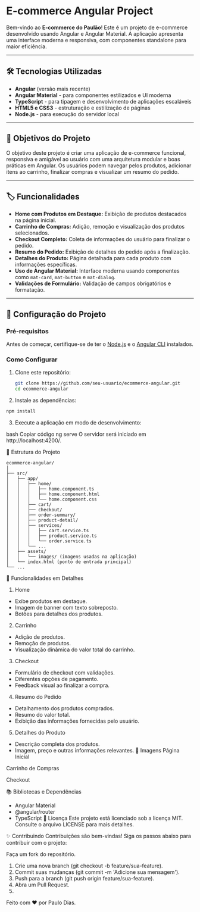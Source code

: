 # E-commerce Angular Project

Bem-vindo ao **E-commerce do Paulão**! Este é um projeto de e-commerce desenvolvido usando Angular e Angular Material. A aplicação apresenta uma interface moderna e responsiva, com componentes standalone para maior eficiência.

---

## 🛠️ Tecnologias Utilizadas

- **Angular** (versão mais recente)
- **Angular Material** - para componentes estilizados e UI moderna
- **TypeScript** - para tipagem e desenvolvimento de aplicações escaláveis
- **HTML5 e CSS3** - estruturação e estilização de páginas
- **Node.js** - para execução do servidor local

---

## 🎯 Objetivos do Projeto

O objetivo deste projeto é criar uma aplicação de e-commerce funcional, responsiva e amigável ao usuário com uma arquitetura modular e boas práticas em Angular. Os usuários podem navegar pelos produtos, adicionar itens ao carrinho, finalizar compras e visualizar um resumo do pedido.

---

## 🏷️ Funcionalidades

- **Home com Produtos em Destaque:** Exibição de produtos destacados na página inicial.
- **Carrinho de Compras:** Adição, remoção e visualização dos produtos selecionados.
- **Checkout Completo:** Coleta de informações do usuário para finalizar o pedido.
- **Resumo do Pedido:** Exibição de detalhes do pedido após a finalização.
- **Detalhes do Produto:** Página detalhada para cada produto com informações específicas.
- **Uso de Angular Material:** Interface moderna usando componentes como `mat-card`, `mat-button` e `mat-dialog`.
- **Validações de Formulário:** Validação de campos obrigatórios e formatação.

---

## 🔧 Configuração do Projeto

### Pré-requisitos

Antes de começar, certifique-se de ter o [Node.js](https://nodejs.org/) e o [Angular CLI](https://angular.io/cli) instalados.

### Como Configurar

1. Clone este repositório:

   ```bash
   git clone https://github.com/seu-usuario/ecommerce-angular.git
   cd ecommerce-angular

2. Instale as dependências:
   
```bash
npm install
```

3. Execute a aplicação em modo de desenvolvimento:

bash
Copiar código
ng serve
O servidor será iniciado em http://localhost:4200/.

📂 Estrutura do Projeto
```
ecommerce-angular/
│
├── src/
│   ├── app/
│   │   ├── home/
│   │   │   ├── home.component.ts
│   │   │   ├── home.component.html
│   │   │   └── home.component.css
│   │   ├── cart/
│   │   ├── checkout/
│   │   ├── order-summary/
│   │   ├── product-detail/
│   │   ├── services/
│   │   │   ├── cart.service.ts
│   │   │   ├── product.service.ts
│   │   │   └── order.service.ts
│   │   └── ...
│   ├── assets/
│   │   └── images/ (imagens usadas na aplicação)
│   └── index.html (ponto de entrada principal)
└── ...
```
🚀 Funcionalidades em Detalhes
1. Home
- Exibe produtos em destaque.
- Imagem de banner com texto sobreposto.
- Botões para detalhes dos produtos.
2. Carrinho
- Adição de produtos.
- Remoção de produtos.
- Visualização dinâmica do valor total do carrinho.
3. Checkout
- Formulário de checkout com validações.
- Diferentes opções de pagamento.
- Feedback visual ao finalizar a compra.
4. Resumo do Pedido
- Detalhamento dos produtos comprados.
- Resumo do valor total.
- Exibição das informações fornecidas pelo usuário.
5. Detalhes do Produto
- Descrição completa dos produtos.
- Imagem, preço e outras informações relevantes.
📸 Imagens
Página Inicial

Carrinho de Compras

Checkout

📚 Bibliotecas e Dependências
- Angular Material
- @angular/router
- TypeScript
📜 Licença
Este projeto está licenciado sob a licença MIT. Consulte o arquivo LICENSE para mais detalhes.

✨ Contribuindo
Contribuições são bem-vindas! Siga os passos abaixo para contribuir com o projeto:

Faça um fork do repositório.
1. Crie uma nova branch (git checkout -b feature/sua-feature).
2. Commit suas mudanças (git commit -m 'Adicione sua mensagem').
3. Push para a branch (git push origin feature/sua-feature).
4. Abra um Pull Request.
5. 
Feito com ❤️ por Paulo Dias.


